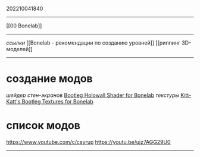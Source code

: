 202210041840
***
[[00 Bonelab]]
***
*ссылки*
[[Bonelab - рекомендации по созданию уровней]]
[[риппинг 3D-моделей]]
***
# создание модов
*шейдер стен-экранов*
[Bootleg Holowall Shader for Bonelab](https://bonelab.old.mod.io/bootleg-holowall-shader)
*текстуры*
[Kitt-Katt's Bootleg Textures for Bonelab](https://bonelab.old.mod.io/kitt-katts-bootleg-textures)

# список модов
https://www.youtube.com/c/csyrup
https://youtu.be/ujz7AGG29U0
***